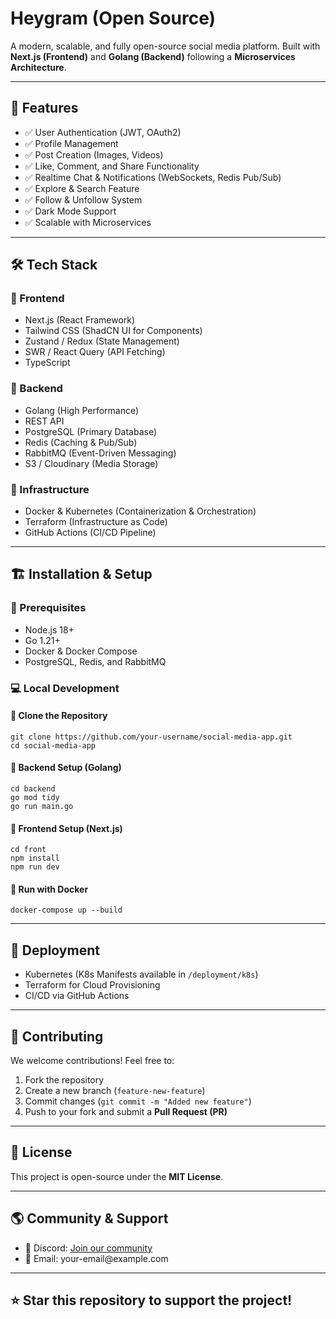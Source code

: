 <h1>Heygram (Open Source)</h1>

<p>A modern, scalable, and fully open-source social media platform. Built with <strong>Next.js (Frontend)</strong> and <strong>Golang (Backend)</strong> following a <strong>Microservices Architecture</strong>.</p>

<hr>

<h2>📌 Features</h2>
<ul>
    <li>✅ User Authentication (JWT, OAuth2)</li>
    <li>✅ Profile Management</li>
    <li>✅ Post Creation (Images, Videos)</li>
    <li>✅ Like, Comment, and Share Functionality</li>
    <li>✅ Realtime Chat & Notifications (WebSockets, Redis Pub/Sub)</li>
    <li>✅ Explore & Search Feature</li>
    <li>✅ Follow & Unfollow System</li>
    <li>✅ Dark Mode Support</li>
    <li>✅ Scalable with Microservices</li>
</ul>

<hr>

<h2>🛠 Tech Stack</h2>

<h3>🔹 Frontend</h3>
<ul>
    <li>Next.js (React Framework)</li>
    <li>Tailwind CSS (ShadCN UI for Components)</li>
    <li>Zustand / Redux (State Management)</li>
    <li>SWR / React Query (API Fetching)</li>
    <li>TypeScript</li>
</ul>

<h3>🔹 Backend</h3>
<ul>
    <li>Golang (High Performance)</li>
    <li>REST API</li>
    <li>PostgreSQL (Primary Database)</li>
    <li>Redis (Caching & Pub/Sub)</li>
    <li>RabbitMQ (Event-Driven Messaging)</li>
    <li>S3 / Cloudinary (Media Storage)</li>
</ul>

<h3>🔹 Infrastructure</h3>
<ul>
    <li>Docker & Kubernetes (Containerization & Orchestration)</li>
    <li>Terraform (Infrastructure as Code)</li>
    <li>GitHub Actions (CI/CD Pipeline)</li>
</ul>

<hr>

<h2>🏗 Installation & Setup</h2>

<h3>🔧 Prerequisites</h3>
<ul>
    <li>Node.js 18+</li>
    <li>Go 1.21+</li>
    <li>Docker & Docker Compose</li>
    <li>PostgreSQL, Redis, and RabbitMQ</li>
</ul>

<h3>💻 Local Development</h3>

<h4>🔹 Clone the Repository</h4>
<pre><code>git clone https://github.com/your-username/social-media-app.git
cd social-media-app</code></pre>

<h4>🔹 Backend Setup (Golang)</h4>
<pre><code>cd backend
go mod tidy
go run main.go</code></pre>

<h4>🔹 Frontend Setup (Next.js)</h4>
<pre><code>cd front
npm install
npm run dev</code></pre>

<h4>🔹 Run with Docker</h4>
<pre><code>docker-compose up --build</code></pre>

<hr>

<h2>🚀 Deployment</h2>
<ul>
    <li>Kubernetes (K8s Manifests available in <code>/deployment/k8s</code>)</li>
    <li>Terraform for Cloud Provisioning</li>
    <li>CI/CD via GitHub Actions</li>
</ul>

<hr>

<h2>🤝 Contributing</h2>
<p>We welcome contributions! Feel free to:</p>
<ol>
    <li>Fork the repository</li>
    <li>Create a new branch (<code>feature-new-feature</code>)</li>
    <li>Commit changes (<code>git commit -m "Added new feature"</code>)</li>
    <li>Push to your fork and submit a <strong>Pull Request (PR)</strong></li>
</ol>

<hr>

<h2>📜 License</h2>
<p>This project is open-source under the <strong>MIT License</strong>.</p>

<hr>

<h2>🌎 Community & Support</h2>
<ul>
    <li>📢 Discord: <a href="#">Join our community</a></li>
    <li>📧 Email: your-email@example.com</li>
</ul>

<hr>

<h2>⭐ Star this repository to support the project!</h2>
